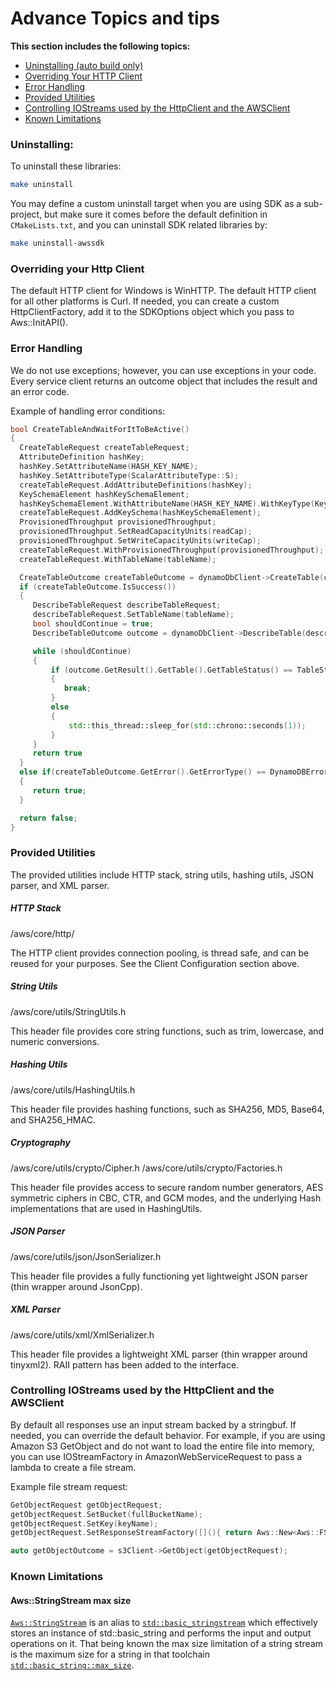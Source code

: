 # Advance Topics and tips

__This section includes the following topics:__
* [Uninstalling (auto build only)](#Uninstalling)
* [Overriding Your HTTP Client](#Overriding-your-Http-Client)
* [Error Handling](#Error-Handling)
* [Provided Utilities](#provided-utilities)
* [Controlling IOStreams used by the HttpClient and the AWSClient](#Controlling-IOStreams-used-by-the-HttpClient-and-the-AWSClient)
* [Known Limitations](#Known-Limitations)



### Uninstalling:
To uninstall these libraries:
```sh
make uninstall
```
You may define a custom uninstall target when you are using SDK as a sub-project, but make sure it comes before the default definition in `CMakeLists.txt`, and you can uninstall SDK related libraries by:
```sh
make uninstall-awssdk
```

### Overriding your Http Client
The default HTTP client for Windows is WinHTTP. The default HTTP client for all other platforms is Curl. If needed, you can create a custom HttpClientFactory, add it to the SDKOptions object which you pass to Aws::InitAPI().

### Error Handling
We do not use exceptions; however, you can use exceptions in your code. Every service client returns an outcome object that includes the result and an error code.

Example of handling error conditions:

```cpp
bool CreateTableAndWaitForItToBeActive()
{
  CreateTableRequest createTableRequest;
  AttributeDefinition hashKey;
  hashKey.SetAttributeName(HASH_KEY_NAME);
  hashKey.SetAttributeType(ScalarAttributeType::S);
  createTableRequest.AddAttributeDefinitions(hashKey);
  KeySchemaElement hashKeySchemaElement;
  hashKeySchemaElement.WithAttributeName(HASH_KEY_NAME).WithKeyType(KeyType::HASH);
  createTableRequest.AddKeySchema(hashKeySchemaElement);
  ProvisionedThroughput provisionedThroughput;
  provisionedThroughput.SetReadCapacityUnits(readCap);
  provisionedThroughput.SetWriteCapacityUnits(writeCap);
  createTableRequest.WithProvisionedThroughput(provisionedThroughput);
  createTableRequest.WithTableName(tableName);

  CreateTableOutcome createTableOutcome = dynamoDbClient->CreateTable(createTableRequest);
  if (createTableOutcome.IsSuccess())
  {
     DescribeTableRequest describeTableRequest;
     describeTableRequest.SetTableName(tableName);
     bool shouldContinue = true;
     DescribeTableOutcome outcome = dynamoDbClient->DescribeTable(describeTableRequest);

     while (shouldContinue)
     {
         if (outcome.GetResult().GetTable().GetTableStatus() == TableStatus::ACTIVE)
         {
            break;
         }
         else
         {
             std::this_thread::sleep_for(std::chrono::seconds(1));
         }
     }
     return true
  }
  else if(createTableOutcome.GetError().GetErrorType() == DynamoDBErrors::RESOURCE_IN_USE)
  {
     return true;
  }

  return false;
}
```

### Provided Utilities
The provided utilities include HTTP stack, string utils, hashing utils, JSON parser, and XML parser.

##### HTTP Stack
/aws/core/http/

The HTTP client provides connection pooling, is thread safe, and can be reused for your purposes. See the Client Configuration section above.

##### String Utils
/aws/core/utils/StringUtils.h

This header file provides core string functions, such as trim, lowercase, and numeric conversions.

##### Hashing Utils
/aws/core/utils/HashingUtils.h

This header file provides hashing functions, such as SHA256, MD5, Base64, and SHA256_HMAC.

##### Cryptography
/aws/core/utils/crypto/Cipher.h
/aws/core/utils/crypto/Factories.h

This header file provides access to secure random number generators, AES symmetric ciphers in CBC, CTR, and GCM modes, and the underlying Hash implementations that are used in HashingUtils.

##### JSON Parser
/aws/core/utils/json/JsonSerializer.h

This header file provides a fully functioning yet lightweight JSON parser (thin wrapper around JsonCpp).

##### XML Parser
/aws/core/utils/xml/XmlSerializer.h

This header file provides a lightweight XML parser (thin wrapper around tinyxml2). RAII pattern has been added to the interface.

### Controlling IOStreams used by the HttpClient and the AWSClient
By default all responses use an input stream backed by a stringbuf. If needed, you can override the default behavior. For example, if you are using Amazon S3 GetObject and do not want to load the entire file into memory, you can use IOStreamFactory in AmazonWebServiceRequest to pass a lambda to create a file stream.

Example file stream request:

```cpp
GetObjectRequest getObjectRequest;
getObjectRequest.SetBucket(fullBucketName);
getObjectRequest.SetKey(keyName);
getObjectRequest.SetResponseStreamFactory([](){ return Aws::New<Aws::FStream>( ALLOCATION_TAG, DOWNLOADED_FILENAME, std::ios_base::out ); });

auto getObjectOutcome = s3Client->GetObject(getObjectRequest);
```

### Known Limitations

#### Aws::StringStream max size

[`Aws::StringStream`](https://github.com/aws/aws-sdk-cpp/blob/main/aws-cpp-sdk-core/include/aws/core/utils/memory/stl/AWSStringStream.h) is an alias to [`std::basic_stringstream`](https://en.cppreference.com/w/cpp/io/basic_stringstream) which effectively stores an instance of std::basic_string and performs the input and output operations on it. That being known the max size limitation of a string stream is the maximum size for a string in that toolchain [`std::basic_string::max_size`](https://en.cppreference.com/w/cpp/string/basic_string/max_size).
